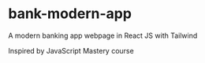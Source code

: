 # bank-modern-app
A modern banking app webpage in React JS with Tailwind

Inspired by JavaScript Mastery course 
